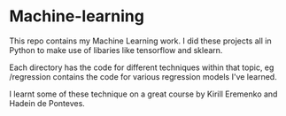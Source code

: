 # Machine-learning

This repo contains my Machine Learning work. I did these projects all in Python to make use of libaries like tensorflow and sklearn.

Each directory has the code for different techniques within that topic, eg /regression contains the code for various regression models I've learned.

I learnt some of these technique on a great course by Kirill Eremenko and Hadein de Ponteves.
